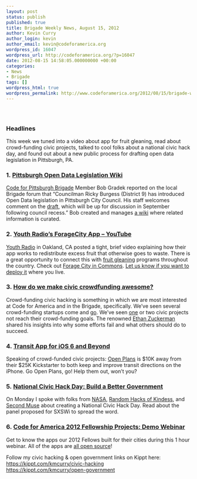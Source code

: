 ```yaml
---
layout: post
status: publish
published: true
title: Brigade Weekly News, August 15, 2012
author: Kevin Curry
author_login: kevin
author_email: kevin@codeforamerica.org
wordpress_id: 16047
wordpress_url: http://codeforamerica.org/?p=16047
date: 2012-08-15 14:58:05.000000000 +00:00
categories:
- News
- Brigade
tags: []
wordpress_html: true
wordpress_permalink: http://www.codeforamerica.org/2012/08/15/brigade-weekly-news-august-15-2012/
---
```


<h3></h3>
<p> </p>
<h3>Headlines</h3>
<p>This week we tuned into a video about app for fruit gleaning, read about crowd-funding civic projects, talked to cool folks about a national civic hack day, and found out about a new public process for drafting open data legislation in Pittsburgh, PA.</p>
<h3>1. <a data-bitly-type="bitly_hover_card" href="https://sites.google.com/site/pghopendataleg/" target="_blank">Pittsburgh Open Data Legislation Wiki</a></h3>
<p><a href="https://groups.google.com/a/codeforamerica.org/forum/#!forum/pittsburgh-brigade" title="Brigade Google group">Code for Pittsburgh Brigade</a> Member Bob Gradek reported on the local Brigade forum that “Councilman Ricky Burgess (District 9) has introduced Open Data legislation in Pittsburgh City Council. His staff welcomes comment on the <a data-bitly-type="bitly_hover_card" href="https://sites.google.com/site/pghopendataleg/draft-legislation-wiki">draft</a>, which will be up for discussion in September following council recess.” Bob created and manages <a href="https://sites.google.com/site/pghopendataleg/home" title="PGH Open Data Catalog Wiki">a wiki</a> where related information is curated.</p>
<h3>2. <a data-bitly-type="bitly_hover_card" href="http://www.youtube.com/watch?v=I2ZD0iR-hbk&amp;feature=youtu.be" target="_blank">Youth Radio’s ForageCity App – YouTube</a></h3>
<p><a href="http://www.youthradio.org/" title="Youth Radio home">Youth Radio</a> in Oakland, CA posted a tight, brief video explaining how their app works to redistribute excess fruit that otherwise goes to waste. There is a great opportunity to connect this with <a href="https://www.google.com/search?q=fruit%20gleaning" title="Google search for fruit gleaning">fruit gleaning</a> programs throughout the country. Check out <a href="http://commons.codeforamerica.org/apps/forage-city" title="Commons page for Forage City">Forage City in Commons</a>. <a href="http://brigade.codeforamerica.org/pages/apps" title="Brigade apps activity page">Let us know if you want to deploy it</a> where you live.</p>
<h3>3. <a href="http://www.ethanzuckerman.com/blog/2012/08/10/how-do-we-make-civic-crowdfunding-awesome/" title="Ethan Zuckerman's blog post">How do we make civic crowdfunding awesome?</a></h3>
<p>Crowd-funding civic hacking is something in which we are most interested at Code for America and in the Brigade, specifically. We’ve seen several crowd-funding startups come and <a href="http://www.civicsponsor.org/" title="civicsponsor.org">go</a>. We’ve seen <a href="http://codeforamerica.org/2012/05/03/kickstarting-art-around-creating-a-community-of-curators/" title="Art Around Kickstarter post on CfA blog">one</a> or two civic projects not reach their crowd-funding goals. The renowned <a href="http://en.wikipedia.org/wiki/Ethan_Zuckerman" title="Ethan's wiki page">Ethan Zuckerman</a> shared his insights into why some efforts fail and what others should do to succeed.</p>
<h3>4. <a href="http://www.kickstarter.com/projects/228865951/transit-app-for-ios-6-and-beyond" title="OpenPlans' Kickstarter for a transit app">Transit App for iOS 6 and Beyond</a></h3>
<p>Speaking of crowd-funded civic projects: <a href="http://www.openplans.org" title="Open Plans' web site">Open Plans</a> is $10K away from their $25K Kickstarter to both keep and improve transit directions on the iPhone. Go Open Plans, go! Help them out, won’t you?</p>
<h3>5. <a href="http://panelpicker.sxsw.com/vote/4382" title="SWSX panel picker">National Civic Hack Day: Build a Better Government</a></h3>
<p>On Monday I spoke with folks from <a href="http://open.nasa.gov/" title="NASA Open">NASA</a>, <a href="http://www.rhok.org/" title="RHoK home">Random Hacks of Kindess</a>, and <a href="http://secondmuse.com/" title="Second Muse home">Second Muse</a> about creating a National Civic Hack Day. Read about the panel proposed for SXSWi to spread the word.</p>
<h3>6. <a href="http://cfa2012webinar.eventbrite.com/" title="Eventbrite">Code for America 2012 Fellowship Projects: Demo Webinar</a></h3>
<p>Get to know the apps our 2012 Fellows built for their cities during this 1 hour webinar. All of the apps are <a href="https://github.com/codeforamerica/" title="CfA GitHub">all open source</a>!</p>
<p>Follow my civic hacking &amp; open government links on Kippt here:<br/>
<a href="https://kippt.com/kmcurry/civic-hacking" title="Kippt list">https://kippt.com/kmcurry/civic-hacking</a><br/>
<a href="https://kippt.com/kmcurry/open-government" title="Kippt list">https://kippt.com/kmcurry/open-government</a></p>
<p> </p>
